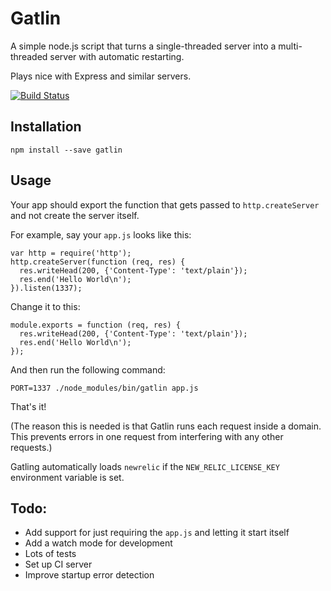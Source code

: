 Gatlin
======
A simple node.js script that turns a single-threaded server into a multi-threaded server with automatic restarting.

Plays nice with Express and similar servers.

[![Build Status](https://travis-ci.org/nfriedly/node-gatling.png?branch=master)](https://travis-ci.org/nfriedly/node-gatling)

Installation
------------

    npm install --save gatlin

Usage
-----

Your app should export the function that gets passed to `http.createServer` and not create the server itself.

For example, say your `app.js` looks like this:

    var http = require('http');
    http.createServer(function (req, res) {
      res.writeHead(200, {'Content-Type': 'text/plain'});
      res.end('Hello World\n');
    }).listen(1337);
    
Change it to this:

    module.exports = function (req, res) {
      res.writeHead(200, {'Content-Type': 'text/plain'});
      res.end('Hello World\n');
    });

And then run the following command:

    PORT=1337 ./node_modules/bin/gatlin app.js
    
That's it!

(The reason this is needed is that Gatlin runs each request inside a domain. This prevents errors in one request from interfering with any other requests.)

Gatling automatically loads `newrelic` if the `NEW_RELIC_LICENSE_KEY` environment variable is set.


Todo: 
-----

* Add support for just requiring the `app.js` and letting it start itself
* Add a watch mode for development
* Lots of tests
* Set up CI server
* Improve startup error detection